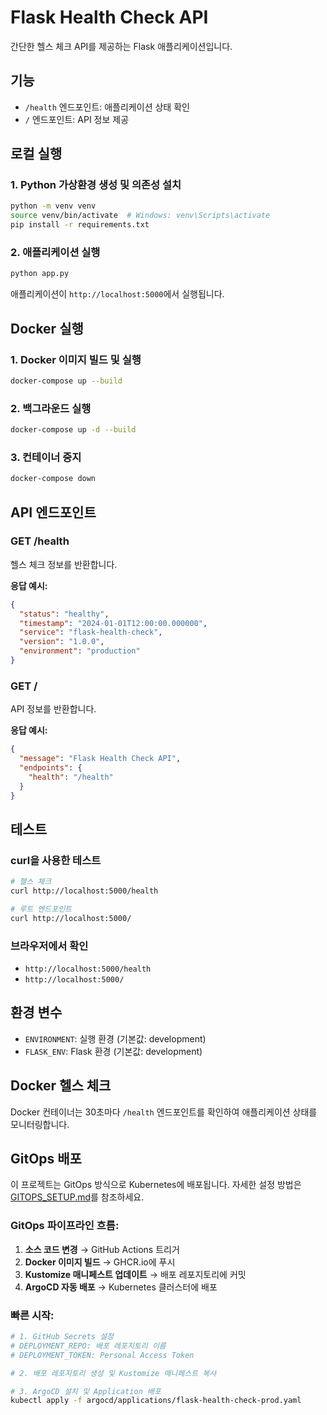 # Flask Health Check API

간단한 헬스 체크 API를 제공하는 Flask 애플리케이션입니다.

## 기능

- `/health` 엔드포인트: 애플리케이션 상태 확인
- `/` 엔드포인트: API 정보 제공

## 로컬 실행

### 1. Python 가상환경 생성 및 의존성 설치

```bash
python -m venv venv
source venv/bin/activate  # Windows: venv\Scripts\activate
pip install -r requirements.txt
```

### 2. 애플리케이션 실행

```bash
python app.py
```

애플리케이션이 `http://localhost:5000`에서 실행됩니다.

## Docker 실행

### 1. Docker 이미지 빌드 및 실행

```bash
docker-compose up --build
```

### 2. 백그라운드 실행

```bash
docker-compose up -d --build
```

### 3. 컨테이너 중지

```bash
docker-compose down
```

## API 엔드포인트

### GET /health

헬스 체크 정보를 반환합니다.

**응답 예시:**
```json
{
  "status": "healthy",
  "timestamp": "2024-01-01T12:00:00.000000",
  "service": "flask-health-check",
  "version": "1.0.0",
  "environment": "production"
}
```

### GET /

API 정보를 반환합니다.

**응답 예시:**
```json
{
  "message": "Flask Health Check API",
  "endpoints": {
    "health": "/health"
  }
}
```

## 테스트

### curl을 사용한 테스트

```bash
# 헬스 체크
curl http://localhost:5000/health

# 루트 엔드포인트
curl http://localhost:5000/
```

### 브라우저에서 확인

- `http://localhost:5000/health`
- `http://localhost:5000/`

## 환경 변수

- `ENVIRONMENT`: 실행 환경 (기본값: development)
- `FLASK_ENV`: Flask 환경 (기본값: development)

## Docker 헬스 체크

Docker 컨테이너는 30초마다 `/health` 엔드포인트를 확인하여 애플리케이션 상태를 모니터링합니다.

## GitOps 배포

이 프로젝트는 GitOps 방식으로 Kubernetes에 배포됩니다. 자세한 설정 방법은 [GITOPS_SETUP.md](GITOPS_SETUP.md)를 참조하세요.

### GitOps 파이프라인 흐름:

1. **소스 코드 변경** → GitHub Actions 트리거
2. **Docker 이미지 빌드** → GHCR.io에 푸시
3. **Kustomize 매니페스트 업데이트** → 배포 레포지토리에 커밋
4. **ArgoCD 자동 배포** → Kubernetes 클러스터에 배포

### 빠른 시작:

```bash
# 1. GitHub Secrets 설정
# DEPLOYMENT_REPO: 배포 레포지토리 이름
# DEPLOYMENT_TOKEN: Personal Access Token

# 2. 배포 레포지토리 생성 및 Kustomize 매니페스트 복사

# 3. ArgoCD 설치 및 Application 배포
kubectl apply -f argocd/applications/flask-health-check-prod.yaml
```
